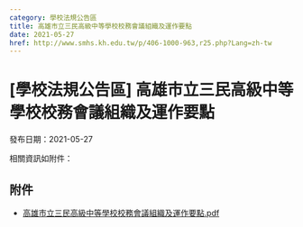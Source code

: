 ```yaml
---
category: 學校法規公告區
title: 高雄市立三民高級中等學校校務會議組織及運作要點
date: 2021-05-27
href: http://www.smhs.kh.edu.tw/p/406-1000-963,r25.php?Lang=zh-tw
---
```


# [學校法規公告區] 高雄市立三民高級中等學校校務會議組織及運作要點

發布日期：2021-05-27

相關資訊如附件：

## 附件

- [高雄市立三民高級中等學校校務會議組織及運作要點.pdf](https://www.smhs.kh.edu.tw/var/file/0/1000/attach/90/pta_435_446012_83928.pdf)
